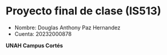 # Proyecto final de clase (IS513)

- Nombre: Douglas Anthony Paz Hernandez
- Cuenta: 20232000878

**UNAH Campus Cortés**
